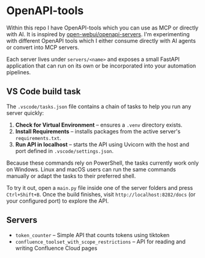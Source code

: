 # OpenAPI-tools
Within this repo I have OpenAPI-tools which you can use as MCP or directly with AI.
It is inspired by [open-webui/openapi-servers](https://github.com/open-webui/openapi-servers).
I'm experimenting with different OpenAPI tools which I either consume directly with AI agents or convert into MCP servers.

Each server lives under `servers/<name>` and exposes a small FastAPI application that can run on its own or be incorporated into your automation pipelines.

## VS Code build task
The `.vscode/tasks.json` file contains a chain of tasks to help you run any server quickly:

1. **Check for Virtual Environment** – ensures a `.venv` directory exists.
2. **Install Requirements** – installs packages from the active server's `requirements.txt`.
3. **Run API in localhost** – starts the API using Uvicorn with the host and port defined in `.vscode/settings.json`.

Because these commands rely on PowerShell, the tasks currently work only on Windows. Linux and macOS users can run the same commands manually or adapt the tasks to their preferred shell.

To try it out, open a `main.py` file inside one of the server folders and press `Ctrl+Shift+B`. Once the build finishes, visit `http://localhost:8282/docs` (or your configured port) to explore the API.

## Servers
- `token_counter` – Simple API that counts tokens using tiktoken
- `confluence_toolset_with_scope_restrictions` – API for reading and writing Confluence Cloud pages
